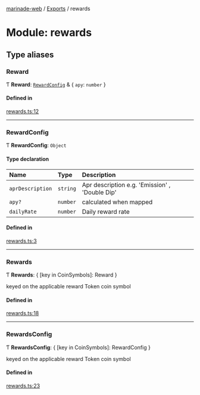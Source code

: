 [marinade-web](../README.md) / [Exports](../modules.md) / rewards

# Module: rewards

## Type aliases

### Reward

Ƭ **Reward**: [`RewardConfig`](rewards.md#rewardconfig) & { `apy`: `number`  }

#### Defined in

[rewards.ts:12](https://github.com/marinade-finance/marinade-web/blob/e32749b/src/services/domain/rewards.ts#L12)

___

### RewardConfig

Ƭ **RewardConfig**: `Object`

#### Type declaration

| Name | Type | Description |
| :------ | :------ | :------ |
| `aprDescription` | `string` | Apr description e.g. 'Emission' , 'Double Dip' |
| `apy?` | `number` | calculated when mapped |
| `dailyRate` | `number` | Daily reward rate |

#### Defined in

[rewards.ts:3](https://github.com/marinade-finance/marinade-web/blob/e32749b/src/services/domain/rewards.ts#L3)

___

### Rewards

Ƭ **Rewards**: { [key in CoinSymbols]: Reward }

keyed on the applicable reward Token coin symbol

#### Defined in

[rewards.ts:18](https://github.com/marinade-finance/marinade-web/blob/e32749b/src/services/domain/rewards.ts#L18)

___

### RewardsConfig

Ƭ **RewardsConfig**: { [key in CoinSymbols]: RewardConfig }

keyed on the applicable reward Token coin symbol

#### Defined in

[rewards.ts:23](https://github.com/marinade-finance/marinade-web/blob/e32749b/src/services/domain/rewards.ts#L23)
